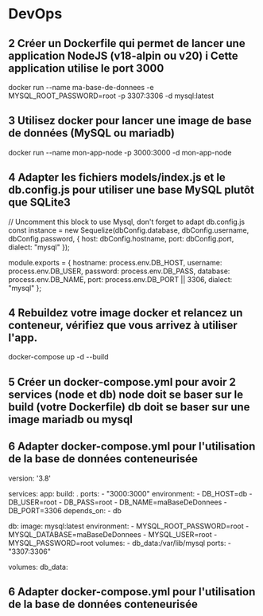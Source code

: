 # DevOps
## 2 Créer un Dockerfile qui permet de lancer une application NodeJS (v18-alpin ou v20) i Cette application utilise le port 3000
docker run --name ma-base-de-donnees -e MYSQL_ROOT_PASSWORD=root -p 3307:3306 -d mysql:latest

## 3 Utilisez docker pour lancer une image de base de données (MySQL ou mariadb)
docker run --name mon-app-node -p 3000:3000 -d mon-app-node

## 4 Adapter les fichiers models/index.js et le db.config.js pour utiliser une base MySQL plutôt que SQLite3

// Uncomment this block to use Mysql, don't forget to adapt db.config.js
const instance = new Sequelize(dbConfig.database, dbConfig.username, dbConfig.password, {
        host: dbConfig.hostname,
        port: dbConfig.port,
        dialect: "mysql"
});

module.exports = {
    hostname: process.env.DB_HOST,
    username: process.env.DB_USER,
    password: process.env.DB_PASS,
    database: process.env.DB_NAME,
    port: process.env.DB_PORT || 3306,
    dialect: "mysql"
};

## 4 Rebuildez votre image docker et relancez un conteneur, vérifiez que vous arrivez à utiliser l'app.

docker-compose up -d --build

## 5 Créer un docker-compose.yml pour avoir 2 services (node et db) node doit se baser sur le build (votre Dockerfile) db doit se baser sur une image mariadb ou mysql

## 6 Adapter docker-compose.yml pour l'utilisation de la base de données conteneurisée

version: '3.8'

services:
  app:
    build: .
    ports:
      - "3000:3000"
    environment:
      - DB_HOST=db
      - DB_USER=root
      - DB_PASS=root
      - DB_NAME=maBaseDeDonnees
      - DB_PORT=3306
    depends_on:
      - db

  db:
    image: mysql:latest
    environment:
      - MYSQL_ROOT_PASSWORD=root
      - MYSQL_DATABASE=maBaseDeDonnees
      - MYSQL_USER=root
      - MYSQL_PASSWORD=root
    volumes:
      - db_data:/var/lib/mysql
    ports:
      - "3307:3306"

volumes:
  db_data:

## 6 Adapter docker-compose.yml pour l'utilisation de la base de données conteneurisée
